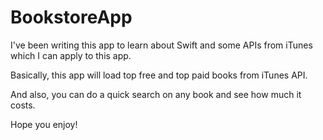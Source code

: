 # BookstoreApp

I've been writing this app to learn about Swift and some APIs from iTunes which I can apply to this app.

Basically, this app will load top free and top paid books from iTunes API.

And also, you can do a quick search on any book and see how much it costs.

Hope you enjoy!

